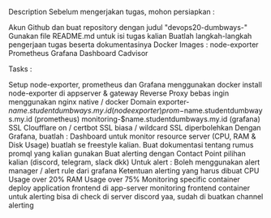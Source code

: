 Description
Sebelum mengerjakan tugas, mohon persiapkan :

Akun Github dan buat repository dengan judul "devops20-dumbways-<nama kalian>"
Gunakan file README.md untuk isi tugas kalian
Buatlah langkah-langkah pengerjaan tugas beserta dokumentasinya
Docker Images :
node-exporter
Prometheus
Grafana Dashboard
Cadvisor

Tasks :

Setup node-exporter, prometheus dan Grafana menggunakan docker
install node-exporter di appserver & gateway
Reverse Proxy
bebas ingin menggunakan nginx native / docker
Domain
exporter-$name.studentdumbways.my.id (node exporter)
prom-$name.studentdumbways.my.id (prometheus)
monitoring-$name.studentdumbways.my.id (grafana)
SSL Cloufflare on / certbot SSL biasa / wildcard SSL diperbolehkan
Dengan Grafana, buatlah :
Dashboard untuk monitor resource server (CPU, RAM & Disk Usage) buatlah se freestyle kalian.
Buat dokumentasi tentang rumus promql yang kalian gunakan
Buat alerting dengan Contact Point pilihan kalian (discord, telegram, slack dkk)
Untuk alert :
Boleh menggunakan alert manager / alert rule dari grafana
Ketentuan alerting yang harus dibuat
CPU Usage over 20%
RAM Usage over 75%
Monitoring specific container
deploy application frontend di app-server
monitoring frontend container
untuk alerting bisa di check di server discord yaa, sudah di buatkan channel alerting
